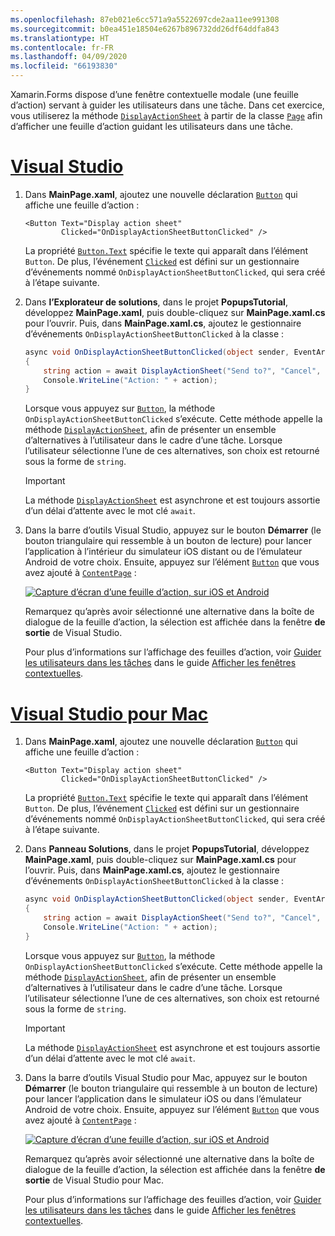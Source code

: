 ```yaml
---
ms.openlocfilehash: 87eb021e6cc571a9a5522697cde2aa11ee991308
ms.sourcegitcommit: b0ea451e18504e6267b896732dd26df64ddfa843
ms.translationtype: HT
ms.contentlocale: fr-FR
ms.lasthandoff: 04/09/2020
ms.locfileid: "66193830"
---
```


Xamarin.Forms dispose d’une fenêtre contextuelle modale (une feuille d’action) servant à guider les utilisateurs dans une tâche. Dans cet exercice, vous utiliserez la méthode [`DisplayActionSheet`](xref:Xamarin.Forms.Page.DisplayActionSheet*) à partir de la classe [`Page`](xref:Xamarin.Forms.Page) afin d’afficher une feuille d’action guidant les utilisateurs dans une tâche.

# <a name="visual-studio"></a>[Visual Studio](#tab/vswin)

1. Dans **MainPage.xaml**, ajoutez une nouvelle déclaration [`Button`](xref:Xamarin.Forms.Button) qui affiche une feuille d’action :

    ```xaml
    <Button Text="Display action sheet"
            Clicked="OnDisplayActionSheetButtonClicked" />
    ```

     La propriété [`Button.Text`](xref:Xamarin.Forms.Button.Text) spécifie le texte qui apparaît dans l’élément `Button`. De plus, l’événement [`Clicked`](xref:Xamarin.Forms.Button.Clicked) est défini sur un gestionnaire d’événements nommé `OnDisplayActionSheetButtonClicked`, qui sera créé à l’étape suivante.

1. Dans **l’Explorateur de solutions**, dans le projet **PopupsTutorial**, développez **MainPage.xaml**, puis double-cliquez sur **MainPage.xaml.cs** pour l’ouvrir. Puis, dans **MainPage.xaml.cs**, ajoutez le gestionnaire d’événements `OnDisplayActionSheetButtonClicked` à la classe :

    ```csharp
    async void OnDisplayActionSheetButtonClicked(object sender, EventArgs e)
    {
        string action = await DisplayActionSheet("Send to?", "Cancel", null, "Email", "Twitter", "Facebook");
        Console.WriteLine("Action: " + action);
    }
    ```

    Lorsque vous appuyez sur [`Button`](xref:Xamarin.Forms.Button), la méthode `OnDisplayActionSheetButtonClicked` s’exécute. Cette méthode appelle la méthode [`DisplayActionSheet`](xref:Xamarin.Forms.Page.DisplayActionSheet*), afin de présenter un ensemble d’alternatives à l’utilisateur dans le cadre d’une tâche. Lorsque l’utilisateur sélectionne l’une de ces alternatives, son choix est retourné sous la forme de `string`.

    > [!IMPORTANT]
    > La méthode [`DisplayActionSheet`](xref:Xamarin.Forms.Page.DisplayActionSheet*) est asynchrone et est toujours assortie d’un délai d’attente avec le mot clé `await`.

1. Dans la barre d’outils Visual Studio, appuyez sur le bouton **Démarrer** (le bouton triangulaire qui ressemble à un bouton de lecture) pour lancer l’application à l’intérieur du simulateur iOS distant ou de l’émulateur Android de votre choix. Ensuite, appuyez sur l’élément [`Button`](xref:Xamarin.Forms.Button) que vous avez ajouté à [`ContentPage`](xref:Xamarin.Forms.ContentPage) :

    [![Capture d’écran d’une feuille d’action, sur iOS et Android](../images/actionsheet.png "Feuille d’action qui guide les utilisateurs dans une tâche")](../images/actionsheet-large.png#lightbox "Feuille d’action qui guide les utilisateurs dans une tâche")

    Remarquez qu’après avoir sélectionné une alternative dans la boîte de dialogue de la feuille d’action, la sélection est affichée dans la fenêtre **de sortie** de Visual Studio.

    Pour plus d’informations sur l’affichage des feuilles d’action, voir [Guider les utilisateurs dans les tâches](~/xamarin-forms/user-interface/pop-ups.md#guide-users-through-tasks) dans le guide [Afficher les fenêtres contextuelles](~/xamarin-forms/user-interface/pop-ups.md).

# <a name="visual-studio-for-mac"></a>[Visual Studio pour Mac](#tab/vsmac)

1. Dans **MainPage.xaml**, ajoutez une nouvelle déclaration [`Button`](xref:Xamarin.Forms.Button) qui affiche une feuille d’action :

    ```xaml
    <Button Text="Display action sheet"
            Clicked="OnDisplayActionSheetButtonClicked" />
    ```

    La propriété [`Button.Text`](xref:Xamarin.Forms.Button.Text) spécifie le texte qui apparaît dans l’élément `Button`. De plus, l’événement [`Clicked`](xref:Xamarin.Forms.Button.Clicked) est défini sur un gestionnaire d’événements nommé `OnDisplayActionSheetButtonClicked`, qui sera créé à l’étape suivante.

1. Dans **Panneau Solutions**, dans le projet **PopupsTutorial**, développez **MainPage.xaml**, puis double-cliquez sur **MainPage.xaml.cs** pour l’ouvrir. Puis, dans **MainPage.xaml.cs**, ajoutez le gestionnaire d’événements `OnDisplayActionSheetButtonClicked` à la classe :

    ```csharp
    async void OnDisplayActionSheetButtonClicked(object sender, EventArgs e)
    {
        string action = await DisplayActionSheet("Send to?", "Cancel", null, "Email", "Twitter", "Facebook");
        Console.WriteLine("Action: " + action);
    }
    ```

    Lorsque vous appuyez sur [`Button`](xref:Xamarin.Forms.Button), la méthode `OnDisplayActionSheetButtonClicked` s’exécute. Cette méthode appelle la méthode [`DisplayActionSheet`](xref:Xamarin.Forms.Page.DisplayActionSheet*), afin de présenter un ensemble d’alternatives à l’utilisateur dans le cadre d’une tâche. Lorsque l’utilisateur sélectionne l’une de ces alternatives, son choix est retourné sous la forme de `string`.

    > [!IMPORTANT]
    > La méthode [`DisplayActionSheet`](xref:Xamarin.Forms.Page.DisplayActionSheet*) est asynchrone et est toujours assortie d’un délai d’attente avec le mot clé `await`.

1. Dans la barre d’outils Visual Studio pour Mac, appuyez sur le bouton **Démarrer** (le bouton triangulaire qui ressemble à un bouton de lecture) pour lancer l’application dans le simulateur iOS ou dans l’émulateur Android de votre choix. Ensuite, appuyez sur l’élément [`Button`](xref:Xamarin.Forms.Button) que vous avez ajouté à [`ContentPage`](xref:Xamarin.Forms.ContentPage) :

    [![Capture d’écran d’une feuille d’action, sur iOS et Android](../images/actionsheet.png "Feuille d’action qui guide les utilisateurs dans une tâche")](../images/actionsheet-large.png#lightbox "Feuille d’action qui guide les utilisateurs dans une tâche")

    Remarquez qu’après avoir sélectionné une alternative dans la boîte de dialogue de la feuille d’action, la sélection est affichée dans la fenêtre **de sortie** de Visual Studio pour Mac.

    Pour plus d’informations sur l’affichage des feuilles d’action, voir [Guider les utilisateurs dans les tâches](~/xamarin-forms/user-interface/pop-ups.md#guide-users-through-tasks) dans le guide [Afficher les fenêtres contextuelles](~/xamarin-forms/user-interface/pop-ups.md).
